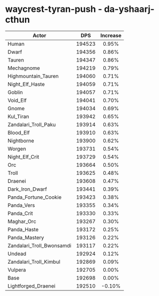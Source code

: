 # waycrest-tyran-push - da-yshaarj-cthun
| Actor | DPS | Increase |
|---|:---:|:---:|
|Human|194523|0.95%|
|Dwarf|194356|0.86%|
|Tauren|194347|0.86%|
|Mechagnome|194219|0.79%|
|Highmountain_Tauren|194060|0.71%|
|Night_Elf_Haste|194059|0.71%|
|Goblin|194057|0.71%|
|Void_Elf|194041|0.70%|
|Gnome|194034|0.69%|
|Kul_Tiran|193942|0.65%|
|Zandalari_Troll_Paku|193914|0.63%|
|Blood_Elf|193910|0.63%|
|Nightborne|193900|0.62%|
|Worgen|193731|0.54%|
|Night_Elf_Crit|193729|0.54%|
|Orc|193664|0.50%|
|Troll|193625|0.48%|
|Draenei|193608|0.47%|
|Dark_Iron_Dwarf|193441|0.39%|
|Panda_Fortune_Cookie|193423|0.38%|
|Panda_Vers|193355|0.34%|
|Panda_Crit|193330|0.33%|
|Maghar_Orc|193267|0.30%|
|Panda_Haste|193172|0.25%|
|Panda_Mastery|193126|0.22%|
|Zandalari_Troll_Bwonsamdi|193117|0.22%|
|Undead|192924|0.12%|
|Zandalari_Troll_Kimbul|192869|0.09%|
|Vulpera|192705|0.00%|
|Base|192698|0.00%|
|Lightforged_Draenei|192510|-0.10%|
